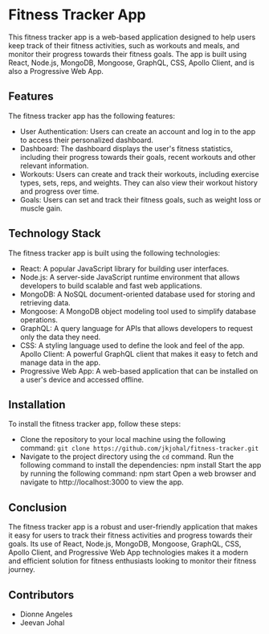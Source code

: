 # Fitness Tracker App
This fitness tracker app is a web-based application designed to help users keep track of their fitness activities, such as workouts and meals, and monitor their progress towards their fitness goals. The app is built using React, Node.js, MongoDB, Mongoose, GraphQL, CSS, Apollo Client, and is also a Progressive Web App.

## Features
The fitness tracker app has the following features:

- User Authentication: Users can create an account and log in to the app to access their personalized dashboard.
- Dashboard: The dashboard displays the user's fitness statistics, including their progress towards their goals, recent workouts and other relevant information.
- Workouts: Users can create and track their workouts, including exercise types, sets, reps, and weights. They can also view their workout history and progress over time.
- Goals: Users can set and track their fitness goals, such as weight loss or muscle gain.

## Technology Stack
The fitness tracker app is built using the following technologies:

- React: A popular JavaScript library for building user interfaces.
- Node.js: A server-side JavaScript runtime environment that allows developers to build scalable and fast web applications.
- MongoDB: A NoSQL document-oriented database used for storing and retrieving data.
- Mongoose: A MongoDB object modeling tool used to simplify database operations.
- GraphQL: A query language for APIs that allows developers to request only the data they need.
- CSS: A styling language used to define the look and feel of the app.
Apollo Client: A powerful GraphQL client that makes it easy to fetch and manage data in the app.
- Progressive Web App: A web-based application that can be installed on a user's device and accessed offline.

## Installation
To install the fitness tracker app, follow these steps:

- Clone the repository to your local machine using the following command: `git clone https://github.com/jkjohal/fitness-tracker.git`
- Navigate to the project directory using the `cd` command.
Run the following command to install the dependencies: npm install
Start the app by running the following command: npm start
Open a web browser and navigate to http://localhost:3000 to view the app.

## Conclusion
The fitness tracker app is a robust and user-friendly application that makes it easy for users to track their fitness activities and progress towards their goals. Its use of React, Node.js, MongoDB, Mongoose, GraphQL, CSS, Apollo Client, and Progressive Web App technologies makes it a modern and efficient solution for fitness enthusiasts looking to monitor their fitness journey.

## Contributors

- Dionne Angeles
- Jeevan Johal


